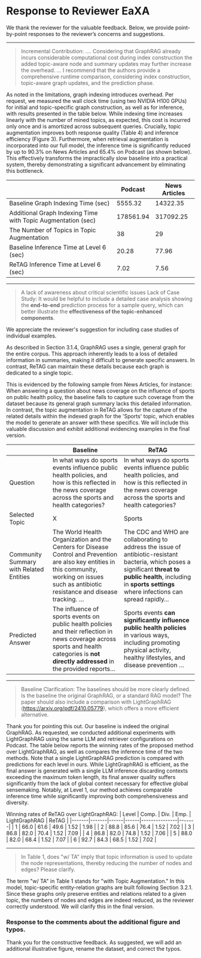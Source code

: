 # Response to Reviewer EaXA
We thank the reviewer for the valuable feedback. Below, we provide point-by-point responses to the reviewer’s concerns and suggestions.

---
> Incremental Contribution: .... Considering that GraphRAG already incurs considerable computational cost during index construction the added topic-aware node and summary updates may further increase the overhead. … I recommend that the authors provide a comprehensive runtime comparison, considering index construction, topic-aware graph updates, and the prediction phase.

As noted in the limitations, graph indexing introduces overhead. Per request, we measured the wall clock time (using two NVIDIA H100 GPUs) for initial and topic-specific graph construction, as well as for inference, with results presented in the table below. While indexing time increases linearly with the number of mined topics, as expected, this cost is incurred only once and is amortized across subsequent queries. Crucially, topic augmentation improves both response quality (Table 4) and inference efficiency (Figure 3). Furthermore, when retrieval augmentation is incorporated into our full model, the inference time is significantly reduced by up to 90.3% on News Articles and 65.4% on Podcast (as shown below). This effectively transforms the impractically slow baseline into a practical system, thereby demonstrating a significant advancement by eliminating this bottleneck.

|                                      | Podcast    | News Articles |
|--------------------------------------|------------|---------------|
| Baseline Graph Indexing Time (sec)   | 5555.32    | 14322.35      |
| Additional Graph Indexing Time with Topic Augmentation (sec) | 178561.94  | 317092.25     |
| The Number of Topics in Topic Augmentation | 38         | 29            |
| Baseline Inference Time at Level 6 (sec) | 20.28      | 77.96         |
| ReTAG Inference Time at Level 6 (sec) | 7.02       | 7.56          |

---
> A lack of awareness about critical scientific issues Lack of Case Study: It would be helpful to include a detailed case analysis showing the **end-to-end** prediction process for a sample query, which can better illustrate the **effectiveness of the topic-enhanced components**.

We appreciate the reviewer's suggestion for including case studies of individual examples.

As described in Section 3.1.4, GraphRAG uses a single, general graph for the entire corpus. This approach inherently leads to a loss of detailed information in summaries, making it difficult to generate specific answers. In contrast, ReTAG can maintain these details because each graph is dedicated to a single topic.

This is evidenced by the following sample from News Articles, for instance: When answering a question about news coverage on the influence of sports on public health policy, the baseline fails to capture such coverage from the dataset because its general graph summary lacks this detailed information. In contrast, the topic augmentation in ReTAG allows for the capture of the related details within the indexed graph for the 'Sports' topic, which enables the model to generate an answer with these specifics. We will include this valuable discussion and exhibit additional evidencing examples in the final version.

|                                    | Baseline                                                                                                                                                       | ReTAG                                                                                                                         |
|------------------------------------|----------------------------------------------------------------------------------------------------------------------------------------------------------------|-------------------------------------------------------------------------------------------------------------------------------|
| Question                           | In what ways do sports events influence public health policies, and how is this reflected in the news coverage across the sports and health categories?         | In what ways do sports events influence public health policies, and how is this reflected in the news coverage across the sports and health categories? |
| Selected Topic                     | X                                                                                                                                                              | Sports                                                                                                                        |
| Community Summary with Related Entities | The World Health Organization and the Centers for Disease Control and Prevention are also key entities in this community, working on issues such as antibiotic resistance and disease tracking. … | The CDC and WHO are collaborating to address the issue of antibiotic-resistant bacteria, which poses a significant **threat to public health**, including in **sports settings** where infections can spread rapidly… |
| Predicted Answer                   | The influence of sports events on public health policies and their reflection in news coverage across sports and health categories is **not directly addressed** in the provided reports… | Sports events **can significantly influence public health policies** in various ways, including promoting physical activity, healthy lifestyles, and disease prevention …         |

---
> Baseline Clarification: The baselines should be more clearly defined. Is the baseline the original GraphRAG, or a standard RAG model? The paper should also include a comparison with LightGraphRAG (https://arxiv.org/pdf/2410.05779), which offers a more efficient alternative.

Thank you for pointing this out. Our baseline is indeed the original GraphRAG. As requested, we conducted additional experiments with LightGraphRAG using the same LLM and retriever configurations on Podcast. The table below reports the winning rates of the proposed method over LightGraphRAG, as well as compares the inference time of the two methods. Note that a single LightGraphRAG prediction is compared with predictions for each level in ours. While LightGraphRAG is efficient, as the final answer is generated with a single LLM inference discarding contexts exceeding the maximum token length, its final answer quality suffers significantly from the lack of global context necessary for effective global sensemaking. Notably, at Level 1, our method achieves comparable inference time while significantly improving both comprehensiveness and diversity.

Winning rates of ReTAG over LightGraphRAG:
| Level | Comp. | Div. | Emp. | LightGraphRAG | ReTAG |
|-------|-------|------|------|---------------|-------|
|   1   | 66.0  | 61.6 | 49.6 |   1.52        | 1.98  |
|   2   | 88.8  | 85.6 | 76.4 |   1.52        | 7.02  |
|   3   | 86.8  | 82.0 | 70.4 |   1.52        | 7.09  |
|   4   | 86.8  | 82.0 | 74.8 |   1.52        | 7.06  |
|   5   | 88.0  | 82.0 | 68.4 |   1.52        | 7.07  |
|   6   | 92.7  | 84.3 | 68.5 |   1.52        | 7.02  |

---
> In Table 1, does "w/ TA" imply that topic information is used to update the node representations, thereby reducing the number of nodes and edges? Please clarify.

The term "w/ TA" in Table 1 stands for "with Topic Augmentation." In this model, topic-specific entity-relation graphs are built following Section 3.2.1. Since these graphs only preserve entities and relations related to a given topic, the numbers of nodes and edges are indeed reduced, as the reviewer correctly understood. We will clarify this in the final version.

### Response to the comments about the additional figure and typos.
Thank you for the constructive feedback. As suggested, we will add an additional illustrative figure, rename the dataset, and correct the typos.